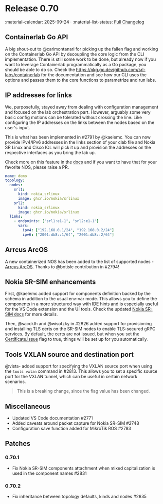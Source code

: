 # Release 0.70

:material-calendar: 2025-09-24 · :material-list-status: [Full Changelog](https://github.com/srl-labs/containerlab/releases)

## Containerlab Go API

A big shout-out to @carlmontanari for picking up the fallen flag and working on the Containerlab Go API by decoupling the core logic from the CLI implementation. There is still some work to be done, but already now if you want to leverage Containerlab programmatically as a Go package, you should be able to do so. Check the https://pkg.go.dev/github.com/srl-labs/containerlab for the documentation and see how our CLI uses the options and passes them to the core functions to parametrize and run labs.

## IP addresses for links

We, purposefully, stayed away from dealing with configuration management and focused on the lab orchestration part. However, arguably some very basic config motions can be tolerated without crossing the line. Like configuring the IP addresses on the links between the nodes based on the user's input.

This is what has been implemented in #2791 by @kaelemc. You can now provide IPv4/IPv6 addresses in the links section of your clab file and Nokia SR Linux and Cisco IOL will pick it up and provision the addresses on the respective interfaces as you bring the lab up.

Check more on this feature in the [docs](../manual/topo-def-file.md#variables) and if you want to have that for your favorite NOS, please raise a PR.

```yaml
name: demo
topology:
  nodes:
    srl1:
      kind: nokia_srlinux
      image: ghcr.io/nokia/srlinux
    srl2:
      kind: nokia_srlinux
      image: ghcr.io/nokia/srlinux
  links:
    - endpoints: ["srl1:e1-1", "srl2:e1-1"]
      vars:
        ipv4: ["192.168.0.1/24", "192.168.0.2/24"]
        ipv6: ["2001:db8::1/64", "2001:db8::2/64"]
```

## Arrcus ArcOS

A new containerized NOS has been added to the list of supported nodes - [Arrcus ArcOS](../manual/kinds/arrcus_arcos.md). Thanks to @botisle contribution in #2794!

## Nokia SR-SIM enhancements

First, @kaelemc added support for components definition backed by the schema in addition to the usual env-var mode. This allows you to define the components in a more structured way with IDE hints and is especially useful for the VS Code extension and the UI tools. Check the updated [Nokia SR-SIM docs](../manual/kinds/sros.md#sr-sim-variants) for more details.

Then, @sacckth and @wisotzky in #2826 added support for provisioning and installing TLS certs on the SR-SIM nodes to enable TLS-secured gRPC services. By default, the certs are not issued, but when you set the [Certificate.Issue](../manual/nodes.md#certificate) flag to true, things will be set up for you automatically.

## Tools VXLAN source and destination port

@vista- added support for specifying the VXLAN source port when using the `tools vxlan` command in #2813. This allows you to set a specific source port for the VXLAN tunnel, which can be useful in certain network scenarios.

> This is a breaking change, since the flag value has been changed.

## Miscellaneous

* Updated VS Code documentation #2771
* Added caveats around packet capture for Nokia SR-SIM #2748
* Configuration save function added for MikroTik ROS #2783

## Patches

### 0.70.1

* Fix Nokia SR-SIM components attachment when mixed capitalization is used in the component names #2831

### 0.70.2

* Fix inheritance between topology defaults, kinds and nodes #2835
